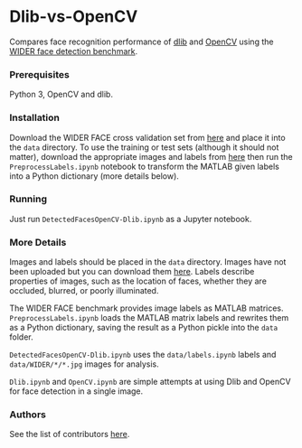 # Dlib-vs-OpenCV
Compares face recognition performance of [dlib](http://dlib.net/) and [OpenCV](http://opencv.org/) using the [WIDER face detection benchmark](http://mmlab.ie.cuhk.edu.hk/projects/WIDERFace/).

### Prerequisites
Python 3, OpenCV and dlib.

### Installation
Download the WIDER FACE cross validation set from [here](https://drive.google.com/open?id=0B9o_M4g2M0GxX05pWENkeHdDWkE) and place it into the `data` directory. To use the training or test sets (although it should not matter), download the appropriate images and labels from [here](http://mmlab.ie.cuhk.edu.hk/projects/WIDERFace/) then run the `PreprocessLabels.ipynb` notebook to transform the MATLAB given labels into a Python dictionary (more details below).

### Running
Just run `DetectedFacesOpenCV-Dlib.ipynb` as a Jupyter notebook.

### More Details
Images and labels should be placed in the `data` directory. Images have not been uploaded but you can download them [here](https://drive.google.com/open?id=0B9o_M4g2M0GxX05pWENkeHdDWkE). Labels describe properties of images, such as the location of faces, whether they are occluded, blurred, or poorly illuminated.

The WIDER FACE benchmark provides image labels as MATLAB matrices. `PreprocessLabels.ipynb` loads the MATLAB matrix labels and rewrites them as a Python dictionary, saving the result as a Python pickle into the `data` folder.

`DetectedFacesOpenCV-Dlib.ipynb` uses the `data/labels.ipynb` labels and `data/WIDER/*/*.jpg` images for analysis.

`Dlib.ipynb` and `OpenCV.ipynb` are simple attempts at using Dlib and OpenCV for face detection in a single image.

### Authors
See the list of contributors [here](https://github.com/andreimuntean/dlib-vs-opencv/graphs/contributors).